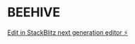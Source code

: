# BEEHIVE

[Edit in StackBlitz next generation editor ⚡️](https://stackblitz.com/~/github.com/Divyansh1128/BEEHIVE)